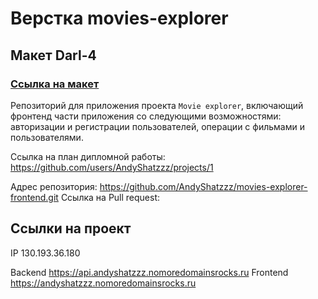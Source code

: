 # Верстка movies-explorer

## Макет Darl-4

### [Ссылка на макет](https://www.figma.com/file/6FMWkB94wE7KTkcCgUXtnC/Дипломный-проект?type=design&node-id=1-11304&mode=design&t=vPemniOnSMrTNneJ-0)

Репозиторий для приложения проекта `Movie explorer`, включающий фронтенд части приложения со следующими возможностями: авторизации и регистрации пользователей, операции с фильмами и пользователями.
  
Ссылка на план дипломной работы: https://github.com/users/AndyShatzzz/projects/1

Адрес репозитория: https://github.com/AndyShatzzz/movies-explorer-frontend.git
Ссылка на Pull request: 

## Ссылки на проект

IP 130.193.36.180

Backend https://api.andyshatzzz.nomoredomainsrocks.ru
Frontend https://andyshatzzz.nomoredomainsrocks.ru
